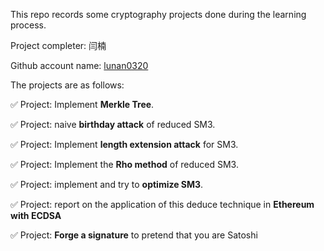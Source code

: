 This repo records some cryptography projects done during the learning process.

Project completer: 闫楠

Github account name: [lunan0320](https://github.com/lunan0320)



The projects are as follows:



✅ Project: Implement **Merkle Tree**.

✅ Project: naive **birthday attack** of reduced SM3.

✅ Project: Implement **length extension attack**  for SM3.

✅ Project: Implement the **Rho method** of reduced SM3.

✅ Project:  implement and try to **optimize SM3**.

✅ Project:  report on the application of this deduce technique in **Ethereum with ECDSA**

✅ Project:  **Forge a signature** to pretend that you are Satoshi
